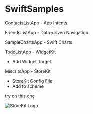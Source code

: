 # SwiftSamples


ContactsListApp - App Intents

FriendsListApp - Data-driven Navigation

SampleChartsApp - Swift Charts

TodoListApp - WidgetKit
- Add Widget Target

MiscritsApp - StoreKit
- StoreKit Config File
- Add to scheme


try on this [one](MiscritsApp/SwiftSamples/ContentView.swift#L18)


![StoreKit Logo](https://developer.apple.com/news/images/og/storekit-og.jpg)
